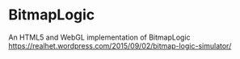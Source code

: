 # BitmapLogic

An HTML5 and WebGL implementation of BitmapLogic
https://realhet.wordpress.com/2015/09/02/bitmap-logic-simulator/
